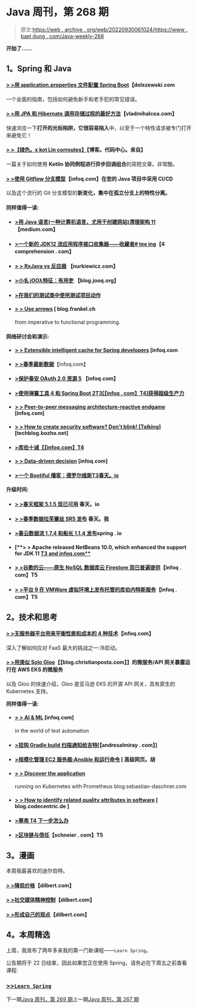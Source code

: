 # Java 周刊，第 268 期

> 原文:[https://web . archive . org/web/20220930061024/https://www . bael dung . com/Java-weekly-268](https://web.archive.org/web/20220930061024/https://www.baeldung.com/java-weekly-268)

**开始了……**

## **1。Spring 和 Java**

#### [**> >用 application.properties 文件配置 Spring Boot**](https://web.archive.org/web/20221004125040/http://dolszewski.com/spring/spring-boot-application-properties-file/)【dolszewski.com

一个全面的指南，包括如何避免新手和老手犯的常见错误。

#### [**> >用 JPA 和 Hibernate 调用存储过程的最好方法**](https://web.archive.org/web/20221004125040/https://vladmihalcea.com/best-way-call-stored-procedure-jpa-hibernate/)【vladmihalcea.com】

快速浏览一下**打开的光标陷阱，它很容易陷入**中，以至于一个特性请求被专门打开来避免它！

#### [**> >【绿色。x kot Lin corroutes】**](https://web.archive.org/web/20221004125040/https://blog.codecentric.de/en/2019/02/vert-x-kotlin-coroutines/)【博客。代码中心。来自】

一篇关于如何使用 **Kotlin 协同例程进行异步回调组合**的简短文章。非常酷。

#### **[> >使用 Gitflow 分支模型](https://web.archive.org/web/20221004125040/https://www.infoq.com/articles/CI-CD-Gitflow?utm_campaign=infoq_content&utm_source=infoq&utm_medium=feed&utm_term=global)**【infoq.com】在您的 Java 项目中采用 CI/CD

以及这个流行的 Git 分支模型的**新变化，集中在孤立分支上的特性分离。**

#### **同样值得一读:**

*   #### [**>用 Java 语言(一种计算机语言，尤用于创建网站)清理架构 11**](https://web.archive.org/web/20221004125040/https://medium.com/slalom-engineering/clean-architecture-with-java-11-f78bba431041) 【medium.com】

*   #### [**>一个新的 JDK12 流应用程序接口收集器——收藏者# tee ing**](https://web.archive.org/web/20221004125040/https://4comprehension.com/a-new-jdk12-stream-api-collector-collectorsteeing/)【4 comprehension . com】

*   #### [**> > RxJava vs 反应器**](https://web.archive.org/web/20221004125040/https://www.nurkiewicz.com/2019/02/rxjava-vs-reactor.html) 【nurkiewicz.com】

*   #### [**>小名 jOOλ特征：有用吏**](https://web.archive.org/web/20221004125040/https://blog.jooq.org/2019/02/11/lesser-known-joo%CE%BB-features-useful-collectors/) 【blog.jooq.org】

*   #### [**>在我们的测试类中使用测试项目动作**](https://web.archive.org/web/20221004125040/https://www.petrikainulainen.net/programming/testing/using-testproject-actions-in-our-test-classes/)

*   #### [**> > Use arrows**](https://web.archive.org/web/20221004125040/https://blog.frankel.ch/imperative-functional-programming/1/) [ blog.frankel.ch

    from imperative to functional programming.

#### **网络研讨会和演示:**

*   #### [**> > Extensible intelligent cache for Spring developers**](https://web.archive.org/web/20221004125040/https://www.infoq.com/presentations/spring-pcc?utm_campaign=infoq_content&utm_source=infoq&utm_medium=feed&utm_term=global) [infoq.com

*   [**> >春季最新数据**](https://web.archive.org/web/20221004125040/https://www.infoq.com/presentations/spring-data-kotlin?utm_campaign=infoq_content&utm_source=infoq&utm_medium=feed&utm_term=global)【infoq.com】
*   #### [**>保护春安 OAuth 2.0 资源 5**](https://web.archive.org/web/20221004125040/https://www.infoq.com/presentations/oauth-2-spring-security-5?utm_campaign=infoq_content&utm_source=infoq&utm_medium=feed&utm_term=global) 【infoq.com】

*   #### [**>使用弹簧工具 4 和 Spring Boot 2**T3[【infoq . com】T4]获得超级生产力](https://web.archive.org/web/20221004125040/https://www.infoq.com/presentations/spring-tools-5-boot-2?utm_campaign=infoq_content&utm_source=infoq&utm_medium=feed&utm_term=global)

*   #### [**> > Peer-to-peer messaging architecture-reactive endgame**](https://web.archive.org/web/20221004125040/https://www.infoq.com/presentations/messaging-architecture-future?utm_campaign=infoq_content&utm_source=infoq&utm_medium=feed&utm_term=global) [infoq.com]

*   #### [**> > How to create security software? Don't blink! [Talking]**](https://web.archive.org/web/20221004125040/https://techblog.bozho.net/how-to-create-secure-software-dont-blink-talk/) [techblog.bozho.net]

*   #### [**>库伯十诫**【【infoq.com】T4](https://web.archive.org/web/20221004125040/https://www.infoq.com/presentations/10-kubernetes?utm_campaign=infoq_content&utm_source=infoq&utm_medium=feed&utm_term=global)

*   #### [**> > Data-driven decision**](https://web.archive.org/web/20221004125040/https://www.infoq.com/presentations/data-driven-decision-making?utm_campaign=infoq_content&utm_source=infoq&utm_medium=feed&utm_term=global) [infoq.com]

*   #### [**>一个 Bootiful 播客：德罗尔维斯**T3春天。io](https://web.archive.org/web/20221004125040/https://spring.io/blog/2019/02/08/a-bootiful-podcast-dror-weiss)

**升级时间:**

*   #### [**> >春天框架 5.1.5 现已可用**](https://web.archive.org/web/20221004125040/https://spring.io/blog/2019/02/13/spring-framework-5-1-5-available-now) 春天。io

*   #### [**> >春季数据拉芙蕾丝 SR5 发布**](https://web.archive.org/web/20221004125040/https://spring.io/blog/2019/02/13/spring-data-lovelace-sr5-released) 春天。我

*   #### [**>春云数据流 1.7.4 和船长 1.1.4 发布**](https://web.archive.org/web/20221004125040/https://spring.io/blog/2019/02/08/spring-cloud-data-flow-1-7-4-and-skipper-1-1-4-released)spring . io

*   #### [**> > Apache released NetBeans 10.0, which enhanced the support for JDK 11 [ T3 and infoq.com**](https://web.archive.org/web/20221004125040/https://www.infoq.com/news/2019/02/apache-releases-netbeans-10.0?utm_campaign=infoq_content&utm_source=infoq&utm_medium=feed&utm_term=global)

*   #### [**> >谷歌的云——原生 NoSQL 数据库云 Firestore 现已普遍提供**](https://web.archive.org/web/20221004125040/https://www.infoq.com/news/2019/02/gcp-firestore-database-nosql-ga?utm_campaign=infoq_content&utm_source=infoq&utm_medium=feed&utm_term=global)【infoq . com】T5

*   #### [**> >平台 9 在 VMWare 虚拟环境上发布托管的库伯内特斯服务**](https://web.archive.org/web/20221004125040/https://www.infoq.com/news/2019/02/platform9-kubernetes-vsphere?utm_campaign=infoq_content&utm_source=infoq&utm_medium=feed&utm_term=global)【infoq . com】T5

## **2。技术和思考**

#### [**> >无服务器平台用来平衡性能和成本的 4 种技术**](https://web.archive.org/web/20221004125040/https://www.infoq.com/articles/serverless-performance-cost?utm_campaign=infoq_content&utm_source=infoq&utm_medium=feed&utm_term=global)【infoq.com】

深入了解如何应对 FaaS 最大的挑战之一:冷启动。

#### [**> >用类似 Solo Gloo**](https://web.archive.org/web/20221004125040/https://blog.christianposta.com/navigating-the-complex-waters-of-exposing-a-microservices-gateway-in-aws-eks/)【【blog.christianposta.com】】的微服务/API 网关暴露运行在 AWS EKS 的微服务

以及 Gloo 的快速介绍，Gloo 是亚马逊 EKS 的开源 API 网关，具有原生的 Kubernetes 支持。

**同样值得一读:**

*   #### [**> > AI & ML**](https://web.archive.org/web/20221004125040/https://www.infoq.com/articles/test-automation-ai-ml?utm_campaign=infoq_content&utm_source=infoq&utm_medium=feed&utm_term=global) [infoq.com]

    in the world of test automation
*   #### [**>挂钩 Gradle build 扫描通知给吉特**](https://web.archive.org/web/20221004125040/http://andresalmiray.com/hooking-gradle-build-scans-notifications-to-gitter/)[【andresalmiray . com】]

*   #### [**>规模化管理 EC2 服务器:Ansible 和运行命令**](https://web.archive.org/web/20221004125040/https://advancedweb.hu/2019/02/12/ansible/) [ 高级网页。胡

*   #### [**> > Discover the application**](https://web.archive.org/web/20221004125040/https://blog.sebastian-daschner.com/entries/prometheus-kubernetes-discovery)

    running on Kubernetes with Prometheus blog.sebastian-daschner.com
*   #### [**> > How to identify related quality attributes in software**](https://web.archive.org/web/20221004125040/https://blog.codecentric.de/en/2019/02/how-to-identify-relevant-quality-attributes-in-software/) [ blog.codecentric.de ]

*   #### [**>塞弗 T4 下一步怎么办**](https://web.archive.org/web/20221004125040/https://words.steveklabnik.com/what-s-next-for-semver)

*   #### [**>区块链与信任**](https://web.archive.org/web/20221004125040/https://www.schneier.com/blog/archives/2019/02/blockchain_and_.html)【schneier . com】T5

## **3。漫画**

本周我最喜欢的迪尔伯特。

#### [**> >降低价格**](https://web.archive.org/web/20221004125040/https://dilbert.com/strip/2019-02-13)【dilbert.com】

#### [**> >社交媒体精神控制**](https://web.archive.org/web/20221004125040/https://dilbert.com/strip/2019-02-09)【dilbert.com】

#### [**> >形成自己的观点**](https://web.archive.org/web/20221004125040/https://dilbert.com/strip/2019-02-08)【dilbert.com】

## **4。本周精选**

上周，我宣布了两年多来我的第一门新课程——`Learn Spring`。

公告期将于 22 日结束，因此如果您正在使用 Spring，请务必在下周五之前查看课程:

### **[>>`Learn Spring`](/web/20221004125040/https://www.baeldung.com/learn-spring-course)**

下一期[Java 周刊，第 269 期](/web/20221004125040/https://www.baeldung.com/java-weekly-269)上一期[Java 周刊，第 267 期](/web/20221004125040/https://www.baeldung.com/java-weekly-267)
